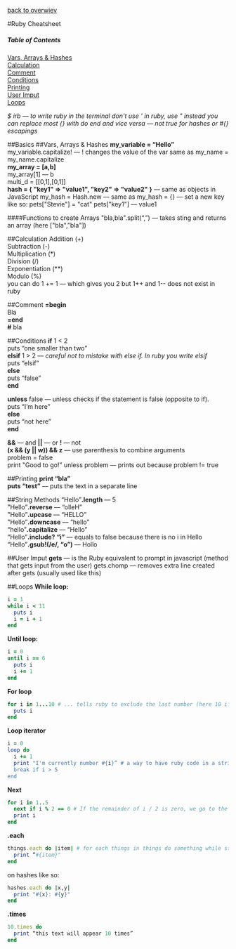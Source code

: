 [back to overwiev](/../..)

#Ruby Cheatsheet

##### Table of Contents  
[Vars, Arrays & Hashes](#vars-arrays--hashes)  
[Calculation](#calculation)  
[Comment](#comment)  
[Conditions](#conditions)  
[Printing](#printing)  
[User Imput](#user-imput)  
[Loops](#loops)  

*$ irb –– to write ruby in the terminal*
*don't use ' in ruby, use " instead*
*you can replace most {} with do end and vice versa –– not true for hashes or #{} escapings*

##Basics
##Vars, Arrays & Hashes
**my_variable = “Hello”**  
my_variable.capitalize! –– ! changes the value of the var same as my_name = my_name.capitalize  
**my_array = &lsqb;a,b&rsqb;**  
my_array[1] –– b  
multi_d = &lsqb;&lsqb;0,1&rsqb;,&lsqb;0,1&rsqb;&rsqb;  
**hash = &lcub; "key1" => "value1", "key2" => "value2" &rcub;** –– same as objects in JavaScript
my_hash = Hash.new –– same as my_hash = {} –– set a new key like so: pets["Stevie"] = "cat"
pets["key1"] –– value1


####Functions to create Arrays
"bla,bla".split(“,”) –– takes sting and returns an array (here  &lsqb;"bla","bla"&rsqb;)

##Calculation
Addition (+)  
Subtraction (-)  
Multiplication (*)  
Division (/)  
Exponentiation (**)  
Modulo (%)  
you can do 1 += 1 –– which gives you 2 but 1++ and 1-- does not exist in ruby

##Comment
**=begin**  
Bla  
**=end**  
**&num;** bla

##Conditions
**if** 1 < 2  
puts “one smaller than two”  
**elsif** 1 > 2 –– *careful not to mistake with else if. In ruby you write elsif*  
puts “elsif”  
**else**  
puts “false”  
**end**  

**unless** false –– unless checks if the statement is false (opposite to if).  
puts “I’m here”  
**else**  
puts “not here”  
**end**  

**&&** –– and  **||** –– or  **!** –– not  
**(x && (y || w)) && z** –– use parenthesis to combine arguments  
problem = false  
print "Good to go!" unless problem –– prints out because problem != true  

##Printing
**print “bla”**  
**puts “test”** –– puts the text in a separate line

##String Methods
“Hello”**.length** –– 5  
"Hello”**.reverse** –– “olleH”  
"Hello”**.upcase** –– “HELLO”  
"Hello”**.downcase** –– “hello”  
“hello”**.capitalize** –– “Hello”  
“Hello”**.include? “i”** –– equals to false because there is no i in Hello  
“Hello”**.gsub!(/e/, “o”)** –– Hollo  

##User Imput
**gets** –– is the Ruby equivalent to prompt in javascript (method that gets input from the user)
gets.chomp –– removes extra line created after gets (usually used like this)

##Loops
**While loop:**  
```Ruby
i = 1  
while i < 11  
  puts i  
  i = i + 1  
end  
```

**Until loop:**  
```Ruby
i = 0  
until i == 6  
  puts i  
  i += 1  
end
```  

**For loop**  
```Ruby
for i in 1...10 # ... tells ruby to exclude the last number (here 10 if we .. only then it includes the last num)  
  puts i  
end  
```

**Loop iterator**  
```Ruby
i = 0  
loop do
  i += 1  
  print "I'm currently number #{i}” # a way to have ruby code in a string   
  break if i > 5  
end  
```

**Next**  
```Ruby
for i in 1..5  
  next if i % 2 == 0 # If the remainder of i / 2 is zero, we go to the next iteration of the loop.  
  print i  
end  
```

**.each**  
```Ruby
things.each do |item| # for each things in things do something while storing that things in the variable item  
  print “#{item}"  
end  
```
on hashes like so:  
```Ruby
hashes.each do |x,y|
  print "#{x}: #{y}"
end
```

**.times**  
```Ruby
10.times do  
  print “this text will appear 10 times”  
end  
```
